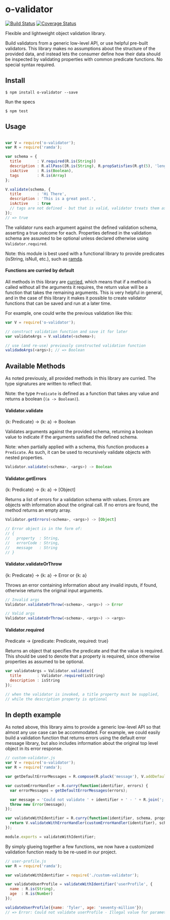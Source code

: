# o-validator

[![Build Status][travis-image]][travis-url] [![Coverage Status][coveralls-image]][coveralls-url]

Flexible and lightweight object validation library.

Build validators from a generic low-level API, or use helpful pre-built validators. This library makes no assumptions about the structure of the provided data, and instead lets the consumer define how their data should be inspected by validating properties with common predicate functions. No special syntax required.

## Install

```
$ npm install o-validator --save
```

Run the specs

```
$ npm test
```

## Usage

```js

var V = require('o-validator');
var R = require('ramda');

var schema = {
  title       : V.required(R.is(String))
  description : R.allPass([R.is(String), R.propSatisfies(R.gt(5), 'length')]),
  isActive    : R.is(Boolean),
  tags        : R.is(Array)
};

V.validate(schema, {
  title       : 'Hi There',
  description : 'This is a great post.',
  isActive    : true
  // tags are not defined - but that is valid, validator treats them as optional
});
// => true
```

The validator runs each argument against the defined validation schema, asserting a true outcome for each. Properties defined in the validation schema are assumed to be optional unless declared otherwise using `Validator.required`.

Note: this module is best used with a functional library to provide predicates (isString, isNull, etc.), such as [ramda](https://github.com/ramda/ramda).


#### Functions are curried by default

All methods in this library are [curried](http://en.wikipedia.org/wiki/Currying), which means that if a method is called without all the arguments it requires, the return value will be a function that takes the remaining arguments. This is very helpful in general, and in the case of this library it makes it possible to create validator functions that can be saved and run at a later time.

For example, one could write the previous validation like this:

```js
var V = require('o-validator');

// construct validation function and save it for later
var validateArgs = V.validate(<schema>);

// use (and re-use) previously constructed validation function
validadeArgs(<args>); // => Boolean
```

## Available Methods

As noted previously, all provided methods in this library are curried. The type signatures are written to reflect that.

Note: the type `Predicate` is defined as a function that takes any value and returns a boolean (`(a -> Boolean)`).


#### Validator.validate

{k: Predicate} -> {k: a} -> Boolean

Validates arguments against the provided schema, returning a boolean value to indicate if the arguments satisfied the defined schema.

Note: when partially applied with a schema, this function produces a `Predicate`. As such, it can be used to recursively validate objects with nested properties.

```js
Validator.validate(<schema>, <args>) -> Boolean
```


#### Validator.getErrors

{k: Predicate} -> {k: a} -> [Object]

Returns a list of errors for a validation schema with values. Errors are objects with information about the original call. If no errors are found, the method returns an empty array.
```js
Validator.getErrors(<schema>, <args>) -> [Object]

// Error object is in the form of:
// {
//   property  : String,
//   errorCode : String,
//   message   : String
// }
```


#### Validator.validateOrThrow

{k: Predicate} -> {k: a} -> Error or {k: a}

Throws an error containing information about any invalid inputs, if found, otherwise returns the original input arguments.
```js
// Invalid args
Validator.validateOrThrow(<schema>, <args>) -> Error

// Valid args
Validator.validateOrThrow(<schema>, <args>) -> <args>
```


#### Validator.required

Predicate -> {predicate: Predicate, required: true}

Returns an object that specifies the predicate and that the value is required. This should be used to denote that a property is required, since otherwise properties as assumed to be optional.
```js
var validateArgs = Validator.validate({
  title       : Validator.required(isString)
  description : isString
});

// when the validator is invoked, a title property must be supplied,
// while the description property is optional
```


## In depth example

As noted above, this library aims to provide a generic low-level API so that almost any use case can be accommodated. For example, we could easily build a validation function that returns errors using the default error message library, but also includes information about the original top level object in its error response.

```js
// custom-validator.js
var V = require('o-validator');
var R = require('ramda');

var getDefaultErrorMessages = R.compose(R.pluck('message'), V.addDefaultErrorMessages);

var customErrorHandler = R.curry(function(identifier, errors) {
  var errorMessages = getDefaultErrorMessages(errors);

  var message = 'Could not validate ' + identifier + ' - ' + R.join('; ', errorMessages);
  throw new Error(message);
});

var validateWithIdentifier = R.curry(function(identifier, schema, props) {
  return V.validateWithErrorHandler(customErrorHandler(identifier), schema, props);
});

module.exports = validateWithIdentifier;
```

By simply glueing together a few functions, we now have a customized validation function ready to be re-used in our project.

```js
// user-profile.js
var R = require('ramda');

var validateWithIdentifier = require('./custom-validator');

var validateUserProfile = validateWithIdentifier('userProfile', {
  name : R.is(String),
  age  : R.is(Number)
});

validateUserProfile({name: 'Tyler', age: 'seventy-million'});
// => Error: Could not validate userProfile - Illegal value for parameter "age"
```

[travis-image]: https://travis-ci.org/TGOlson/o-validator.svg?branch=master
[travis-url]: https://travis-ci.org/TGOlson/o-validator

[coveralls-image]: https://coveralls.io/repos/TGOlson/o-validator/badge.svg?branch=master
[coveralls-url]: https://coveralls.io/r/TGOlson/o-validator?branch=master
